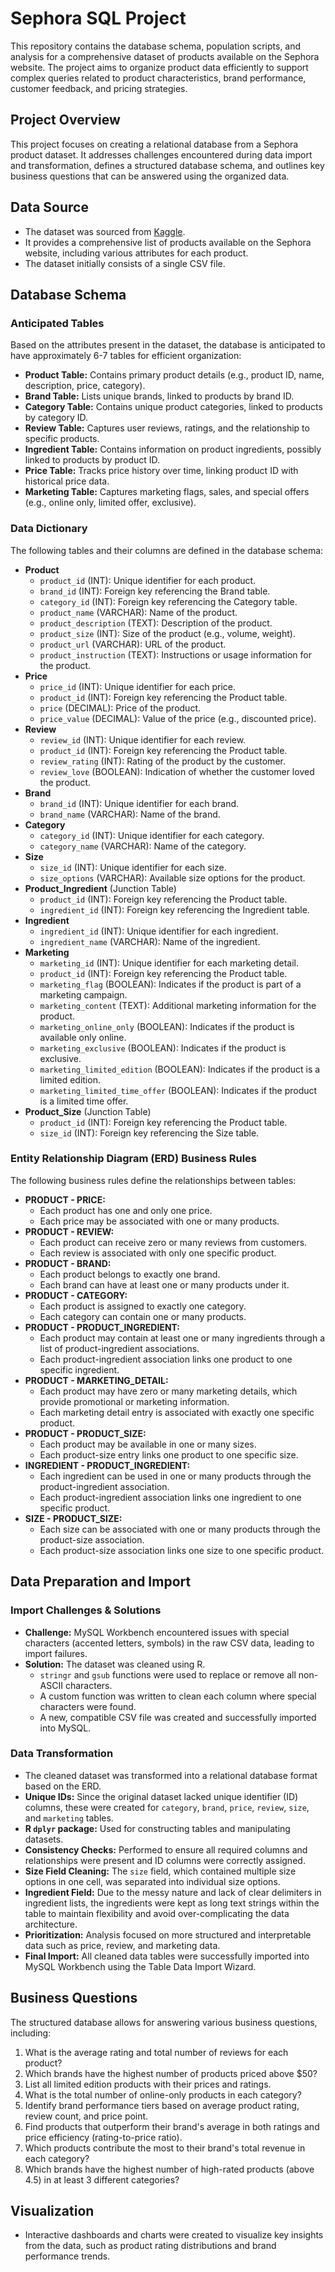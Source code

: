 # Sephora SQL Project

This repository contains the database schema, population scripts, and analysis for a comprehensive dataset of products available on the Sephora website. The project aims to organize product data efficiently to support complex queries related to product characteristics, brand performance, customer feedback, and pricing strategies.

## Project Overview

This project focuses on creating a relational database from a Sephora product dataset. It addresses challenges encountered during data import and transformation, defines a structured database schema, and outlines key business questions that can be answered using the organized data.

## Data Source

*   The dataset was sourced from [Kaggle](https://www.kaggle.com/datasets/raghadalharbi/all-products-available-on-sephora-website).
*   It provides a comprehensive list of products available on the Sephora website, including various attributes for each product.
*   The dataset initially consists of a single CSV file.

## Database Schema

### Anticipated Tables

Based on the attributes present in the dataset, the database is anticipated to have approximately 6-7 tables for efficient organization:

*   **Product Table:** Contains primary product details (e.g., product ID, name, description, price, category).
*   **Brand Table:** Lists unique brands, linked to products by brand ID.
*   **Category Table:** Contains unique product categories, linked to products by category ID.
*   **Review Table:** Captures user reviews, ratings, and the relationship to specific products.
*   **Ingredient Table:** Contains information on product ingredients, possibly linked to products by product ID.
*   **Price Table:** Tracks price history over time, linking product ID with historical price data.
*   **Marketing Table:** Captures marketing flags, sales, and special offers (e.g., online only, limited offer, exclusive).

### Data Dictionary

The following tables and their columns are defined in the database schema:

*   **Product**
    *   `product_id` (INT): Unique identifier for each product.
    *   `brand_id` (INT): Foreign key referencing the Brand table.
    *   `category_id` (INT): Foreign key referencing the Category table.
    *   `product_name` (VARCHAR): Name of the product.
    *   `product_description` (TEXT): Description of the product.
    *   `product_size` (INT): Size of the product (e.g., volume, weight).
    *   `product_url` (VARCHAR): URL of the product.
    *   `product_instruction` (TEXT): Instructions or usage information for the product.
*   **Price**
    *   `price_id` (INT): Unique identifier for each price.
    *   `product_id` (INT): Foreign key referencing the Product table.
    *   `price` (DECIMAL): Price of the product.
    *   `price_value` (DECIMAL): Value of the price (e.g., discounted price).
*   **Review**
    *   `review_id` (INT): Unique identifier for each review.
    *   `product_id` (INT): Foreign key referencing the Product table.
    *   `review_rating` (INT): Rating of the product by the customer.
    *   `review_love` (BOOLEAN): Indication of whether the customer loved the product.
*   **Brand**
    *   `brand_id` (INT): Unique identifier for each brand.
    *   `brand_name` (VARCHAR): Name of the brand.
*   **Category**
    *   `category_id` (INT): Unique identifier for each category.
    *   `category_name` (VARCHAR): Name of the category.
*   **Size**
    *   `size_id` (INT): Unique identifier for each size.
    *   `size_options` (VARCHAR): Available size options for the product.
*   **Product_Ingredient** (Junction Table)
    *   `product_id` (INT): Foreign key referencing the Product table.
    *   `ingredient_id` (INT): Foreign key referencing the Ingredient table.
*   **Ingredient**
    *   `ingredient_id` (INT): Unique identifier for each ingredient.
    *   `ingredient_name` (VARCHAR): Name of the ingredient.
*   **Marketing**
    *   `marketing_id` (INT): Unique identifier for each marketing detail.
    *   `product_id` (INT): Foreign key referencing the Product table.
    *   `marketing_flag` (BOOLEAN): Indicates if the product is part of a marketing campaign.
    *   `marketing_content` (TEXT): Additional marketing information for the product.
    *   `marketing_online_only` (BOOLEAN): Indicates if the product is available only online.
    *   `marketing_exclusive` (BOOLEAN): Indicates if the product is exclusive.
    *   `marketing_limited_edition` (BOOLEAN): Indicates if the product is a limited edition.
    *   `marketing_limited_time_offer` (BOOLEAN): Indicates if the product is a limited time offer.
*   **Product_Size** (Junction Table)
    *   `product_id` (INT): Foreign key referencing the Product table.
    *   `size_id` (INT): Foreign key referencing the Size table.

### Entity Relationship Diagram (ERD) Business Rules

The following business rules define the relationships between tables:

*   **PRODUCT - PRICE:**
    *   Each product has one and only one price.
    *   Each price may be associated with one or many products.
*   **PRODUCT - REVIEW:**
    *   Each product can receive zero or many reviews from customers.
    *   Each review is associated with only one specific product.
*   **PRODUCT - BRAND:**
    *   Each product belongs to exactly one brand.
    *   Each brand can have at least one or many products under it.
*   **PRODUCT - CATEGORY:**
    *   Each product is assigned to exactly one category.
    *   Each category can contain one or many products.
*   **PRODUCT - PRODUCT_INGREDIENT:**
    *   Each product may contain at least one or many ingredients through a list of product-ingredient associations.
    *   Each product-ingredient association links one product to one specific ingredient.
*   **PRODUCT - MARKETING_DETAIL:**
    *   Each product may have zero or many marketing details, which provide promotional or marketing information.
    *   Each marketing detail entry is associated with exactly one specific product.
*   **PRODUCT - PRODUCT_SIZE:**
    *   Each product may be available in one or many sizes.
    *   Each product-size entry links one product to one specific size.
*   **INGREDIENT - PRODUCT_INGREDIENT:**
    *   Each ingredient can be used in one or many products through the product-ingredient association.
    *   Each product-ingredient association links one ingredient to one specific product.
*   **SIZE - PRODUCT_SIZE:**
    *   Each size can be associated with one or many products through the product-size association.
    *   Each product-size association links one size to one specific product.

## Data Preparation and Import

### Import Challenges & Solutions

*   **Challenge:** MySQL Workbench encountered issues with special characters (accented letters, symbols) in the raw CSV data, leading to import failures.
*   **Solution:** The dataset was cleaned using R.
    *   `stringr` and `gsub` functions were used to replace or remove all non-ASCII characters.
    *   A custom function was written to clean each column where special characters were found.
    *   A new, compatible CSV file was created and successfully imported into MySQL.

### Data Transformation

*   The cleaned dataset was transformed into a relational database format based on the ERD.
*   **Unique IDs:** Since the original dataset lacked unique identifier (ID) columns, these were created for `category`, `brand`, `price`, `review`, `size`, and `marketing` tables.
*   **R `dplyr` package:** Used for constructing tables and manipulating datasets.
*   **Consistency Checks:** Performed to ensure all required columns and relationships were present and ID columns were correctly assigned.
*   **Size Field Cleaning:** The `size` field, which contained multiple size options in one cell, was separated into individual size options.
*   **Ingredient Field:** Due to the messy nature and lack of clear delimiters in ingredient lists, the ingredients were kept as long text strings within the table to maintain flexibility and avoid over-complicating the data architecture.
*   **Prioritization:** Analysis focused on more structured and interpretable data such as price, review, and marketing data.
*   **Final Import:** All cleaned data tables were successfully imported into MySQL Workbench using the Table Data Import Wizard.

## Business Questions

The structured database allows for answering various business questions, including:

1.  What is the average rating and total number of reviews for each product?
2.  Which brands have the highest number of products priced above $50?
3.  List all limited edition products with their prices and ratings.
4.  What is the total number of online-only products in each category?
5.  Identify brand performance tiers based on average product rating, review count, and price point.
6.  Find products that outperform their brand's average in both ratings and price efficiency (rating-to-price ratio).
7.  Which products contribute the most to their brand's total revenue in each category?
8.  Which brands have the highest number of high-rated products (above 4.5) in at least 3 different categories?

## Visualization

*   Interactive dashboards and charts were created to visualize key insights from the data, such as product rating distributions and brand performance trends.
